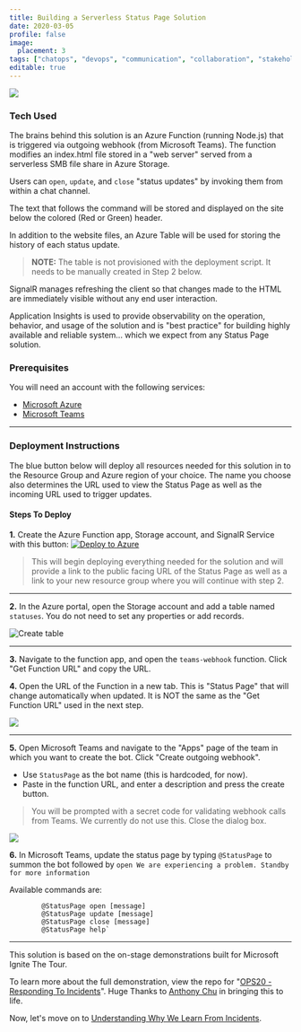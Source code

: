 ```yaml
---
title: Building a Serverless Status Page Solution
date: 2020-03-05
profile: false
image:
  placement: 3
tags: ["chatops", "devops", "communication", "collaboration", "stakeholders", "serverless", "status"]
editable: true
---
```


[![](https://jhandcdn.blob.core.windows.net/blob/UpdateFromTeams.gif)](https://jhandcdn.blob.core.windows.net/blob/UpdateFromTeams.gif)

### Tech Used

The brains behind this solution is an Azure Function (running Node.js) that is triggered via outgoing webhook (from Microsoft Teams). The function modifies an index.html file stored in a "web server" served from a serverless SMB file share in Azure Storage.

Users can `open`, `update`, and `close` "status updates" by invoking them from within a chat channel.

The text that follows the command will be stored and displayed on the site below the colored (Red or Green) header.

In addition to the website files, an Azure Table will be used for storing the history of each status update.
>**NOTE:** The table is not provisioned with the deployment script. It needs to be manually created in Step 2 below.

SignalR manages refreshing the client so that changes made to the HTML are immediately visible without any end user interaction.

Application Insights is used to provide observability on the operation, behavior, and usage of the solution and is "best practice" for building highly available and reliable system... which we expect from any Status Page solution.

### Prerequisites

You will need an account with the following services: 

- [Microsoft Azure](https://cda.ms/16X)
- [Microsoft Teams](https://cda.ms/17f)

---

### Deployment Instructions

The blue button below will deploy all resources needed for this solution in to the Resource Group and Azure region of your choice. The name you choose also determines the URL used to view the Status Page as well as the incoming URL used to trigger updates.

#### Steps To Deploy

**1.** Create the Azure Function app, Storage account, and SignalR Service with this button: [![Deploy to Azure](https://azuredeploy.net/deploybutton.png)](https://azuredeploy.net/)

>This will begin deploying everything needed for the solution and will provide a link to the public facing URL of the Status Page as well as a link to your new resource group where you will continue with step 2.

---

**2.** In the Azure portal, open the Storage account and add a table named `statuses`. You do not need to set any properties or add records.

![Create table](https://jhandcdn.blob.core.windows.net/blob/CreateStatusesTable.gif)

---

**3.** Navigate to the function app, and open the `teams-webhook` function. Click "Get Function URL" and copy the URL. 

**4.** Open the URL of the Function in a new tab. This is "Status Page" that will change automatically when updated. It is NOT the same as the "Get Function URL" used in the next step.

![](https://jhandcdn.blob.core.windows.net/blob/ReindeerGuidanceSystemURL.png)

---

**5.** Open Microsoft Teams and navigate to the "Apps" page of the team in which you want to create the bot. Click "Create outgoing webhook".

- Use `StatusPage` as the bot name (this is hardcoded, for now). 
- Paste in the function URL, and enter a description and press the create button.

> You will be prompted with a secret code for validating webhook calls from Teams. We currently do not use this. Close the dialog box.

[![](https://jhandcdn.blob.core.windows.net/blob/WebhookStatic.png)](https://jhandcdn.blob.core.windows.net/blob/Webhook.gif)

**6.** In Microsoft Teams, update the status page by typing `@StatusPage` to summon the bot followed by `open We are experiencing a problem. Standby for more information`

Available commands are:

```bot
        @StatusPage open [message]
        @StatusPage update [message]
        @StatusPage close [message]
        @StatusPage help`
```

---

This solution is based on the on-stage demonstrations built for Microsoft Ignite The Tour.

To learn more about the full demonstration, view the repo for "[OPS20 - Responding To Incidents](https://myignite.techcommunity.microsoft.com/sessions/82997/?WT.mc_id=oncalllife-blog-jahand)". Huge Thanks to [Anthony Chu](https://github.com/anthonychu) in bringing this to life.

Now, let's move on to 
[Understanding Why We Learn From Incidents](/post/understanding-why-we-learn-from-incidents/).